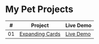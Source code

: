 # My Pet Projects

|  #  | Project                                                                                                                     | Live Demo                                                                         |
| :-: | --------------------------------------------------------------------------------------------------------------------------- | --------------------------------------------------------------------------------- |
| 01  | [Expanding Cards](https://github.com/peplak/pet-projects/tree/main/1_Expanding_Cards)                                                                 | [Live Demo](https://peplak.github.io/pet-projects/1_Expanding_Cards/)               |
